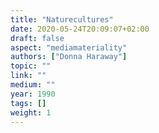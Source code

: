 ```yaml
---
title: "Naturecultures"
date: 2020-05-24T20:09:07+02:00
draft: false
aspect: "mediamateriality"
authors: ["Donna Haraway"]
topic: ""
link: ""
medium: ""
year: 1990
tags: []
weight: 1
---
```

